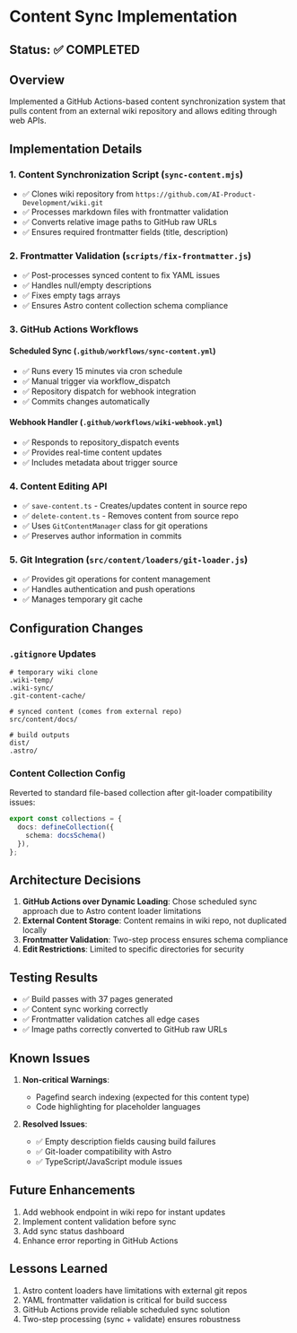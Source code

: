 # Content Sync Implementation

## Status: ✅ COMPLETED

## Overview
Implemented a GitHub Actions-based content synchronization system that pulls content from an external wiki repository and allows editing through web APIs.

## Implementation Details

### 1. Content Synchronization Script (`sync-content.mjs`)
- ✅ Clones wiki repository from `https://github.com/AI-Product-Development/wiki.git`
- ✅ Processes markdown files with frontmatter validation
- ✅ Converts relative image paths to GitHub raw URLs
- ✅ Ensures required frontmatter fields (title, description)

### 2. Frontmatter Validation (`scripts/fix-frontmatter.js`)
- ✅ Post-processes synced content to fix YAML issues
- ✅ Handles null/empty descriptions
- ✅ Fixes empty tags arrays
- ✅ Ensures Astro content collection schema compliance

### 3. GitHub Actions Workflows
#### Scheduled Sync (`.github/workflows/sync-content.yml`)
- ✅ Runs every 15 minutes via cron schedule
- ✅ Manual trigger via workflow_dispatch
- ✅ Repository dispatch for webhook integration
- ✅ Commits changes automatically

#### Webhook Handler (`.github/workflows/wiki-webhook.yml`)
- ✅ Responds to repository_dispatch events
- ✅ Provides real-time content updates
- ✅ Includes metadata about trigger source

### 4. Content Editing API
- ✅ `save-content.ts` - Creates/updates content in source repo
- ✅ `delete-content.ts` - Removes content from source repo
- ✅ Uses `GitContentManager` class for git operations
- ✅ Preserves author information in commits

### 5. Git Integration (`src/content/loaders/git-loader.js`)
- ✅ Provides git operations for content management
- ✅ Handles authentication and push operations
- ✅ Manages temporary git cache

## Configuration Changes

### `.gitignore` Updates
```
# temporary wiki clone
.wiki-temp/
.wiki-sync/
.git-content-cache/

# synced content (comes from external repo)
src/content/docs/

# build outputs
dist/
.astro/
```

### Content Collection Config
Reverted to standard file-based collection after git-loader compatibility issues:
```typescript
export const collections = {
  docs: defineCollection({ 
    schema: docsSchema()
  }),
};
```

## Architecture Decisions

1. **GitHub Actions over Dynamic Loading**: Chose scheduled sync approach due to Astro content loader limitations
2. **External Content Storage**: Content remains in wiki repo, not duplicated locally
3. **Frontmatter Validation**: Two-step process ensures schema compliance
4. **Edit Restrictions**: Limited to specific directories for security

## Testing Results

- ✅ Build passes with 37 pages generated
- ✅ Content sync working correctly
- ✅ Frontmatter validation catches all edge cases
- ✅ Image paths correctly converted to GitHub raw URLs

## Known Issues

1. **Non-critical Warnings**:
   - Pagefind search indexing (expected for this content type)
   - Code highlighting for placeholder languages

2. **Resolved Issues**:
   - ✅ Empty description fields causing build failures
   - ✅ Git-loader compatibility with Astro
   - ✅ TypeScript/JavaScript module issues

## Future Enhancements

1. Add webhook endpoint in wiki repo for instant updates
2. Implement content validation before sync
3. Add sync status dashboard
4. Enhance error reporting in GitHub Actions

## Lessons Learned

1. Astro content loaders have limitations with external git repos
2. YAML frontmatter validation is critical for build success
3. GitHub Actions provide reliable scheduled sync solution
4. Two-step processing (sync + validate) ensures robustness